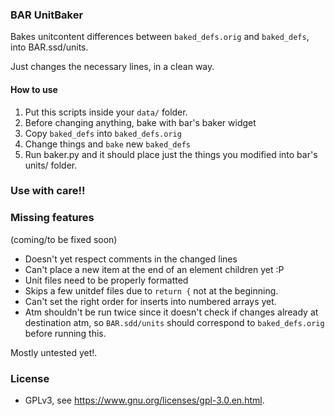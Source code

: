 ### BAR UnitBaker

Bakes unitcontent differences between `baked_defs.orig` and `baked_defs`, into BAR.ssd/units.

Just changes the necessary lines, in a clean way.

#### How to use

1. Put this scripts inside your `data/` folder.
1. Before changing anything, bake with bar's baker widget
1. Copy `baked_defs` into `baked_defs.orig`
1. Change things and `bake` new `baked_defs`
1. Run baker.py and it should place just the things you modified into bar's units/ folder.

### Use with care!!

### Missing features

(coming/to be fixed soon)

- Doesn't yet respect comments in the changed lines
- Can't place a new item at the end of an element children yet :P
- Unit files need to be properly formatted
- Skips a few unitdef files due to `return {` not at the beginning.
- Can't set the right order for inserts into numbered arrays yet.
- Atm shouldn't be run twice since it doesn't check if changes already at destination atm, so `BAR.sdd/units` should correspond to `baked_defs.orig` before running this.

Mostly untested yet!.

### License

- GPLv3, see https://www.gnu.org/licenses/gpl-3.0.en.html.

